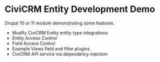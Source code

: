 # CiviCRM Entity Development Demo

Drupal 10 or 11 module demonstrating some features. 

- Modify CiviCRM Entity entity type integrations
- Entity Access Control
- Field Access Control
- Example Views field and filter plugins
- CiviCRM API service via dependency injection




